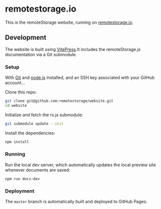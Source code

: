 # remotestorage.io

This is the remoteStorage website, running on
[remotestorage.io](https://remotestorage.io).

## Development

The website is built using [VitePress](https://vitepress.dev/).It includes the
remoteStorage.js documentation via a Git submodule.

### Setup

With [Git](https://git-scm.com) and [node.js](https://nodejs.org) installed,
and an SSH key associated with your GitHub account...

Clone this repo:

```sh
git clone git@github.com:remotestorage/website.git
cd website
```

Initialize and fetch the rs.js submodule:

```sh
git submodule update --init
```

Install the dependencies:

```sh
npm install
```

### Running

Run the local dev server, which automatically updates the local preview site
whenever documents are saved:

```
npm run docs:dev
```

### Deployment

The `master` branch is automatically built and deployed to GitHub Pages.
